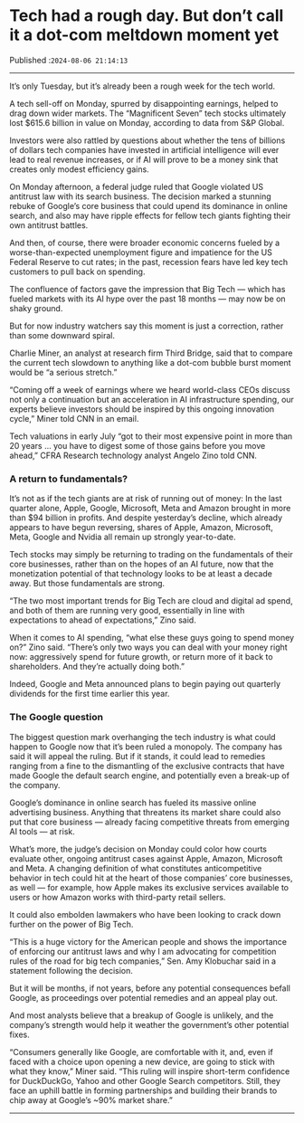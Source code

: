 # Tech had a rough day. But don’t call it a dot-com meltdown moment yet

Published :`2024-08-06 21:14:13`

---

It’s only Tuesday, but it’s already been a rough week for the tech world.

A tech sell-off on Monday, spurred by disappointing earnings, helped to drag down wider markets. The “Magnificent Seven” tech stocks ultimately lost $615.6 billion in value on Monday, according to data from S&P Global.

Investors were also rattled by questions about whether the tens of billions of dollars tech companies have invested in artificial intelligence will ever lead to real revenue increases, or if AI will prove to be a money sink that creates only modest efficiency gains.

On Monday afternoon, a federal judge ruled that Google violated US antitrust law with its search business. The decision marked a stunning rebuke of Google’s core business that could upend its dominance in online search, and also may have ripple effects for fellow tech giants fighting their own antitrust battles.

And then, of course, there were broader economic concerns fueled by a worse-than-expected unemployment figure and impatience for the US Federal Reserve to cut rates; in the past, recession fears have led key tech customers to pull back on spending.

The confluence of factors gave the impression that Big Tech — which has fueled markets with its AI hype over the past 18 months — may now be on shaky ground.

But for now industry watchers say this moment is just a correction, rather than some downward spiral.

Charlie Miner, an analyst at research firm Third Bridge, said that to compare the current tech slowdown to anything like a dot-com bubble burst moment would be “a serious stretch.”

“Coming off a week of earnings where we heard world-class CEOs discuss not only a continuation but an acceleration in AI infrastructure spending, our experts believe investors should be inspired by this ongoing innovation cycle,” Miner told CNN in an email.

Tech valuations in early July “got to their most expensive point in more than 20 years … you have to digest some of those gains before you move ahead,” CFRA Research technology analyst Angelo Zino told CNN.

### A return to fundamentals?

It’s not as if the tech giants are at risk of running out of money: In the last quarter alone, Apple, Google, Microsoft, Meta and Amazon brought in more than $94 billion in profits. And despite yesterday’s decline, which already appears to have begun reversing, shares of Apple, Amazon, Microsoft, Meta, Google and Nvidia all remain up strongly year-to-date.

Tech stocks may simply be returning to trading on the fundamentals of their core businesses, rather than on the hopes of an AI future, now that the monetization potential of that technology looks to be at least a decade away. But those fundamentals are strong.

“The two most important trends for Big Tech are cloud and digital ad spend, and both of them are running very good, essentially in line with expectations to ahead of expectations,” Zino said.

When it comes to AI spending, “what else these guys going to spend money on?” Zino said. “There’s only two ways you can deal with your money right now: aggressively spend for future growth, or return more of it back to shareholders. And they’re actually doing both.”

Indeed, Google and Meta announced plans to begin paying out quarterly dividends for the first time earlier this year.

### The Google question

The biggest question mark overhanging the tech industry is what could happen to Google now that it’s been ruled a monopoly. The company has said it will appeal the ruling. But if it stands, it could lead to remedies ranging from a fine to the dismantling of the exclusive contracts that have made Google the default search engine, and potentially even a break-up of the company.

Google’s dominance in online search has fueled its massive online advertising business. Anything that threatens its market share could also put that core business — already facing competitive threats from emerging AI tools — at risk.

What’s more, the judge’s decision on Monday could color how courts evaluate other, ongoing antitrust cases against Apple, Amazon, Microsoft and Meta. A changing definition of what constitutes anticompetitive behavior in tech could hit at the heart of those companies’ core businesses, as well — for example, how Apple makes its exclusive services available to users or how Amazon works with third-party retail sellers.

It could also embolden lawmakers who have been looking to crack down further on the power of Big Tech.

“This is a huge victory for the American people and shows the importance of enforcing our antitrust laws and why I am advocating for competition rules of the road for big tech companies,” Sen. Amy Klobuchar said in a statement following the decision.

But it will be months, if not years, before any potential consequences befall Google, as proceedings over potential remedies and an appeal play out.

And most analysts believe that a breakup of Google is unlikely, and the company’s strength would help it weather the government’s other potential fixes.

“Consumers generally like Google, are comfortable with it, and, even if faced with a choice upon opening a new device, are going to stick with what they know,” Miner said. “This ruling will inspire short-term confidence for DuckDuckGo, Yahoo and other Google Search competitors. Still, they face an uphill battle in forming partnerships and building their brands to chip away at Google’s ~90% market share.”

---

